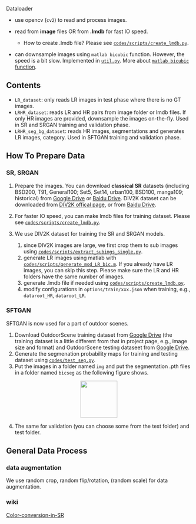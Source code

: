 
Dataloader

- use opencv (`cv2`) to read and process images.

- read from **image** files OR from **.lmdb** for fast IO speed.
    - How to create .lmdb file? Please see [`codes/scripts/create_lmdb.py`](https://github.com/xinntao/BasicSR/blob/master/codes/scripts/create_lmdb.py).
    
- can downsample images using `matlab bicubic` function. However, the speed is a bit slow. Implemented in [`util.py`](https://github.com/xinntao/BasicSR/blob/master/codes/data/util.py). More about [`matlab bicubic` function](https://github.com/xinntao/BasicSR/wiki/Matlab-bicubic-imresize).


## Contents

- `LR_dataset`: only reads LR images in test phase where there is no GT images.
- `LRHR_dataset`: reads LR and HR pairs from image folder or lmdb files. If only HR images are provided, downsample the images on-the-fly. Used in SR and SRGAN training and validation phase.
- `LRHR_seg_bg_dataset`: reads HR images, segmentations and generates LR images, category. Used in SFTGAN training and validation phase.


## How To Prepare Data
### SR, SRGAN
1. Prepare the images. You can download **classical SR** datasets (including BSD200, T91, General100; Set5, Set14, urban100, BSD100, manga109; historical) from [Google Drive](https://drive.google.com/drive/folders/1pRmhEmmY-tPF7uH8DuVthfHoApZWJ1QU?usp=sharing) or [Baidu Drive](https://pan.baidu.com/s/18fJzAHIg8Zpkc-2seGRW4Q). DIV2K dataset can be downloaded from [DIV2K offical page](https://data.vision.ee.ethz.ch/cvl/DIV2K/), or from [Baidu Drive](https://pan.baidu.com/s/1LUj90_skqlVw4rjRVeEoiw).

1. For faster IO speed, you can make lmdb files for training dataset. Please see [`codes/scripts/create_lmdb.py`](https://github.com/xinntao/BasicSR/blob/master/codes/scripts/create_lmdb.py).

1. We use DIV2K dataset for training the SR and SRGAN models. 
    1. since DIV2K images are large, we first crop them to sub images using [`codes/scripts/extract_subimgs_single.py`](https://github.com/xinntao/BasicSR/blob/master/codes/scripts/extract_subimgs_single.py). 
    1. generate LR images using matlab with [`codes/scripts/generate_mod_LR_bic.m`](https://github.com/xinntao/BasicSR/blob/master/codes/scripts/generate_mod_LR_bic.m). If you already have LR images, you can skip this step. Please make sure the LR and HR folders have the same number of images.
    1. generate .lmdb file if needed using [`codes/scripts/create_lmdb.py`](https://github.com/xinntao/BasicSR/blob/master/codes/scripts/create_lmdb.py).
    1. modify configurations in `options/train/xxx.json` when training, e.g., `dataroot_HR`, `dataroot_LR`.

### SFTGAN
SFTGAN is now used for a part of outdoor scenes. 

1. Download OutdoorScene training dataset from [Google Drive](https://drive.google.com/drive/folders/16PIViLkv4WsXk4fV1gDHvEtQxdMq6nfY?usp=sharing) (the training dataset is a little different from that in project page, e.g., image size and format) and OutdoorScene testing dataseet from [Google Drive](https://drive.google.com/drive/u/1/folders/1_uB4EJ2HBLfz1R_F5_zlvIf-SfB-gMzw).
1. Generate the segmenation probability maps for training and testing dataset using [`codes/test_seg.py`](https://github.com/xinntao/BasicSR/blob/master/codes/test_seg.py).
1. Put the images in a folder named `img` and put the segmentation .pth files in a folder named `bicseg` as the following figure shows.

<p align="center">
  <img src="https://c1.staticflickr.com/2/1726/42730268851_9179e94f48.jpg" width="100">
</p>

4. The same for validation (you can choose some from the test folder) and test folder.

## General Data Process

### data augmentation

We use random crop, random flip/rotation, (random scale) for data augmentation. 

### wiki

[Color-conversion-in-SR](https://github.com/xinntao/BasicSR/wiki/Color-conversion-in-SR)


<!--## TODO

- [ ] verify random scale
-->
